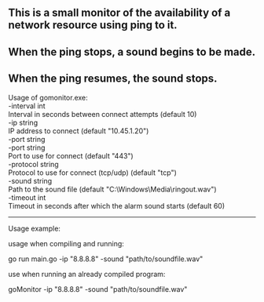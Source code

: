 ## This is a small monitor of the availability of a network resource using ping to it.  
## When the ping stops, a sound begins to be made.  
## When the ping resumes, the sound stops.      
    
Usage of gomonitor.exe:  
  -interval int  
        Interval in seconds between connect attempts (default 10)  
  -ip string  
        IP address to connect (default "10.45.1.20")  
  -port string  
  -port string  
        Port to use for connect (default "443")  
  -protocol string  
        Protocol to use for connect (tcp/udp) (default "tcp")  
  -sound string  
        Path to the sound file (default "C:\\Windows\\Media\\ringout.wav")  
  -timeout int  
        Timeout in seconds after which the alarm sound starts (default 60)   
______________________________________________________________________________________    
    
Usage example:

usage when compiling and running:  

go run main.go -ip "8.8.8.8" -sound "path/to/soundfile.wav"  
  
    
use when running an already compiled program:  
  
goMonitor -ip "8.8.8.8" -sound "path/to/soundfile.wav" 


